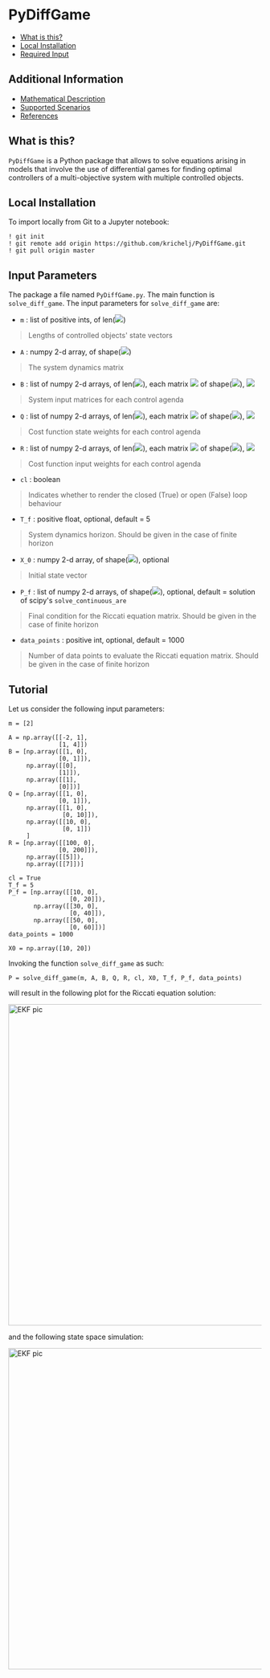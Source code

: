 # PyDiffGame
  * [What is this?](#what-is-this)
  * [Local Installation](#local-installation)
  * [Required Input](#input-Parameters)

## Additional Information
  * [Mathematical Description](Math.md)
  * [Supported Scenarios](Scenarios.md)
  * [References](Math.md#references)

## What is this?
`PyDiffGame` is a Python package that allows to solve equations arising in models that involve the use of differential 
games for finding optimal controllers of a multi-objective system with multiple controlled objects.

## Local Installation
To import locally from Git to a Jupyter notebook:
```
! git init
! git remote add origin https://github.com/krichelj/PyDiffGame.git
! git pull origin master
```

## Input Parameters

The package a file named `PyDiffGame.py`. The main function is `solve_diff_game`.
The input parameters for `solve_diff_game` are:

* `m` : list of positive ints, of len(<img src="https://render.githubusercontent.com/render/math?math=n">)
>Lengths of controlled objects' state vectors
* `A` : numpy 2-d array, of shape(<img src="https://render.githubusercontent.com/render/math?math=M,M">)
>The system dynamics matrix
* `B` : list of numpy 2-d arrays, of len(<img src="https://render.githubusercontent.com/render/math?math=N">), each matrix <img src="https://render.githubusercontent.com/render/math?math=B_j"> of shape(<img src="https://render.githubusercontent.com/render/math?math=M,k_j">), <img src="https://render.githubusercontent.com/render/math?math=j=1...N">
>System input matrices for each control agenda
* `Q` : list of numpy 2-d arrays, of len(<img src="https://render.githubusercontent.com/render/math?math=N">), each matrix <img src="https://render.githubusercontent.com/render/math?math=Q_j"> of shape(<img src="https://render.githubusercontent.com/render/math?math=M,M">), <img src="https://render.githubusercontent.com/render/math?math=j=1...N">
>Cost function state weights for each control agenda
* `R` : list of numpy 2-d arrays, of len(<img src="https://render.githubusercontent.com/render/math?math=N">), each matrix <img src="https://render.githubusercontent.com/render/math?math=R_{j}"> of shape(<img src="https://render.githubusercontent.com/render/math?math=k_j,k_j">), <img src="https://render.githubusercontent.com/render/math?math=j=1...N">
>Cost function input weights for each control agenda
* `cl` : boolean
>Indicates whether to render the closed (True) or open (False) loop behaviour
* `T_f` : positive float, optional, default = 5
>System dynamics horizon. Should be given in the case of finite horizon
* `X_0` : numpy 2-d array, of shape(<img src="https://render.githubusercontent.com/render/math?math=M">), optional
>Initial state vector
* `P_f` : list of numpy 2-d arrays, of shape(<img src="https://render.githubusercontent.com/render/math?math=M, M">), optional, default = solution of scipy's `solve_continuous_are`
>Final condition for the Riccati equation matrix. Should be given in the case of finite horizon
* `data_points` : positive int, optional, default = 1000
>Number of data points to evaluate the Riccati equation matrix. Should be given in the case of finite horizon

## Tutorial

Let us consider the following input parameters:

```
m = [2]

A = np.array([[-2, 1],
              [1, 4]])
B = [np.array([[1, 0],
              [0, 1]]),
     np.array([[0],
              [1]]),
     np.array([[1],
              [0]])]
Q = [np.array([[1, 0],
              [0, 1]]),
     np.array([[1, 0],
               [0, 10]]),
     np.array([[10, 0],
               [0, 1]])
     ]
R = [np.array([[100, 0],
              [0, 200]]),
     np.array([[5]]),
     np.array([[7]])]

cl = True
T_f = 5
P_f = [np.array([[10, 0],
                 [0, 20]]),
       np.array([[30, 0],
                 [0, 40]]),
       np.array([[50, 0],
                 [0, 60]])]
data_points = 1000

X0 = np.array([10, 20])
```

Invoking the function `solve_diff_game` as such:
```
P = solve_diff_game(m, A, B, Q, R, cl, X0, T_f, P_f, data_points)
```

will result in the following plot for the Riccati equation solution:

<img src="https://github.com/krichelj/PyDiffGame/blob/master/images/tut1_riccati.png" width="640" alt="EKF pic">

and the following state space simulation:

<img src="https://github.com/krichelj/PyDiffGame/blob/master/images/tut1_state.png" width="640" alt="EKF pic">




